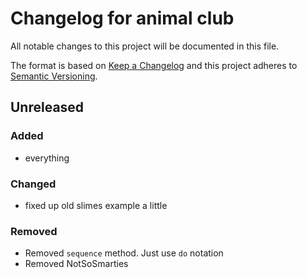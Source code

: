 # Changelog for animal club
All notable changes to this project will be documented in this file.

The format is based on [Keep a Changelog](http://keepachangelog.com/en/1.0.0/)
and this project adheres to [Semantic Versioning](http://semver.org/spec/v2.0.0.html).

## Unreleased
### Added
- everything

### Changed
- fixed up old slimes example a little

### Removed
- Removed `sequence` method. Just use `do` notation
- Removed NotSoSmarties
